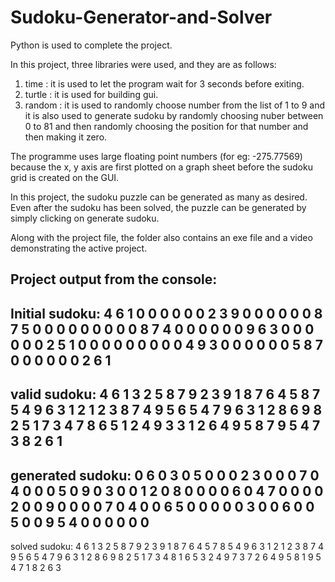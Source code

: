 # Sudoku-Generator-and-Solver
Python is used to complete the project.

In this project, three libraries were used, and they are as follows:
1. time   : it is used to let the program wait for 3 seconds before exiting.
2. turtle : it is used for building gui.
3. random : it is used to randomly choose number from the list of 1 to 9 and it is  also used to generate sudoku by randomly choosing nuber between 0 to 81 and then randomly choosing the position for that number and then making it zero.

The programme uses large floating point numbers (for eg: -275.77569) because the x, y axis are first plotted on a graph sheet before the sudoku grid is created on the GUI.

In this project, the sudoku puzzle can be generated as many as desired. Even after the sudoku has been solved, the puzzle can be generated by simply clicking on generate sudoku.

Along with the project file, the folder also contains an exe file and a video demonstrating the active project.

Project output from the console:
-----------------
Initial sudoku:
4 6 1 0 0 0 0 0 0 
2 3 9 0 0 0 0 0 0 
8 7 5 0 0 0 0 0 0 
0 0 0 8 7 4 0 0 0 
0 0 0 9 6 3 0 0 0 
0 0 0 2 5 1 0 0 0 
0 0 0 0 0 0 4 9 3 
0 0 0 0 0 0 5 8 7 
0 0 0 0 0 0 2 6 1 
-----------------
valid sudoku:
4 6 1 3 2 5 8 7 9 
2 3 9 1 8 7 6 4 5 
8 7 5 4 9 6 3 1 2 
1 2 3 8 7 4 9 5 6 
5 4 7 9 6 3 1 2 8 
6 9 8 2 5 1 7 3 4 
7 8 6 5 1 2 4 9 3 
3 1 2 6 4 9 5 8 7 
9 5 4 7 3 8 2 6 1 
-----------------
generated sudoku:
0 6 0 3 0 5 0 0 0 
2 3 0 0 0 7 0 4 0 
0 0 5 0 9 0 3 0 0 
1 2 0 8 0 0 0 0 6 
0 4 7 0 0 0 0 2 0 
0 9 0 0 0 0 7 0 4 
0 0 6 5 0 0 0 0 0 
3 0 0 6 0 0 5 0 0 
9 5 4 0 0 0 0 0 0 
-----------------
solved sudoku:
4 6 1 3 2 5 8 7 9 
2 3 9 1 8 7 6 4 5 
7 8 5 4 9 6 3 1 2 
1 2 3 8 7 4 9 5 6 
5 4 7 9 6 3 1 2 8 
6 9 8 2 5 1 7 3 4 
8 1 6 5 3 2 4 9 7 
3 7 2 6 4 9 5 8 1 
9 5 4 7 1 8 2 6 3 
